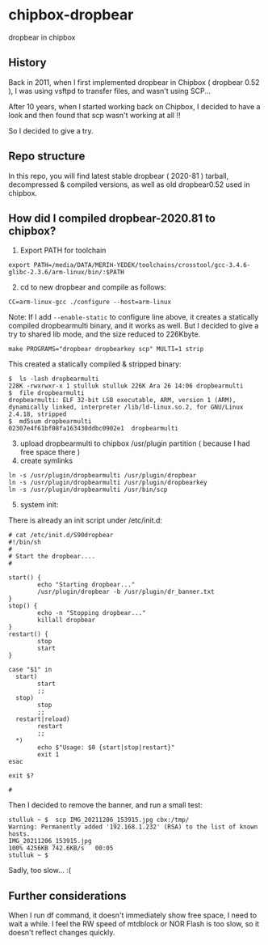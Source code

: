 # chipbox-dropbear

dropbear in chipbox

## History

Back in 2011, when I first implemented dropbear in Chipbox ( dropbear 0.52 ), I was using vsftpd to transfer files, and wasn't using SCP...

After 10 years, when I started working back on Chipbox, I decided to have a look and then found that scp wasn't working at all !!

So I decided to give a try.

## Repo structure

In this repo, you will find latest stable dropbear ( 2020-81 ) tarball, decompressed & compiled versions, as well as old dropbear0.52 used in chipbox.

## How did I compiled dropbear-2020.81 to chipbox?

1. Export PATH for toolchain

```
export PATH=/media/DATA/MERIH-YEDEK/toolchains/crosstool/gcc-3.4.6-glibc-2.3.6/arm-linux/bin/:$PATH
```

2. cd to new dropbear and compile as follows:

```
CC=arm-linux-gcc ./configure --host=arm-linux
```

Note: If I add ```--enable-static``` to configure line above, it creates a statically compiled dropbearmulti binary, and it works as well. But I decided to give a try to shared lib mode, and the size reduced to 226Kbyte.

```
make PROGRAMS="dropbear dropbearkey scp" MULTI=1 strip
```
This created a statically compiled & stripped binary:

```
$  ls -lash dropbearmulti 
228K -rwxrwxr-x 1 stulluk stulluk 226K Ara 26 14:06 dropbearmulti
$  file dropbearmulti 
dropbearmulti: ELF 32-bit LSB executable, ARM, version 1 (ARM), dynamically linked, interpreter /lib/ld-linux.so.2, for GNU/Linux 2.4.18, stripped
$  md5sum dropbearmulti 
02307e4f61bf08fa163430ddbc0902e1  dropbearmulti

```

3. upload dropbearmulti to chipbox /usr/plugin partition ( because I had free space there )
4. create symlinks
```
ln -s /usr/plugin/dropbearmulti /usr/plugin/dropbear
ln -s /usr/plugin/dropbearmulti /usr/plugin/dropbearkey
ln -s /usr/plugin/dropbearmulti /usr/bin/scp
```

5. system init:

There is already an init script under /etc/init.d:
```
# cat /etc/init.d/S90dropbear 
#!/bin/sh
#
# Start the dropbear....
#

start() {
        echo "Starting dropbear..."
        /usr/plugin/dropbear -b /usr/plugin/dr_banner.txt
}
stop() {
        echo -n "Stopping dropbear..."
        killall dropbear
}
restart() {
        stop
        start
}

case "$1" in
  start)
        start
        ;;
  stop)
        stop
        ;;
  restart|reload)
        restart
        ;;
  *)
        echo $"Usage: $0 {start|stop|restart}"
        exit 1
esac

exit $?

# 
```

Then I decided to remove the banner, and run a small test:

```
stulluk ~ $  scp IMG_20211206_153915.jpg cbx:/tmp/
Warning: Permanently added '192.168.1.232' (RSA) to the list of known hosts.
IMG_20211206_153915.jpg                                               100% 4256KB 742.6KB/s   00:05    
stulluk ~ $
```

Sadly, too slow... :(

## Further considerations

When I run df command, it doesn't immediately show free space, I need to wait a while. I feel the RW speed of mtdblock or NOR Flash is too slow, so it doesn't reflect changes quickly.



